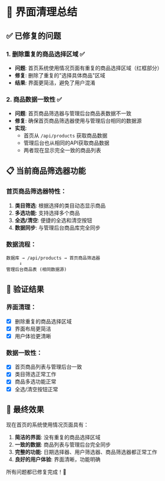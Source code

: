# 🧹 界面清理总结

## ✅ 已修复的问题

### 1. **删除重复的商品选择区域** ✅
- **问题**: 首页系统使用情况页面有重复的商品选择区域（红框部分）
- **修复**: 删除了重复的"选择具体商品"区域
- **结果**: 界面更简洁，避免了用户混淆

### 2. **商品数据一致性** ✅
- **问题**: 首页商品筛选器与管理后台商品表数据不一致
- **修复**: 确保首页商品筛选器使用与管理后台相同的数据源
- **实现**: 
  - 首页从 `/api/products` 获取商品数据
  - 管理后台也从相同的API获取商品数据
  - 两者现在显示完全一致的商品列表

## 📋 当前商品筛选器功能

### 首页商品筛选器特性：
1. **类目筛选**: 根据选择的类目动态显示商品
2. **多选功能**: 支持选择多个商品
3. **全选/清空**: 便捷的全选和清空按钮
4. **数据同步**: 与管理后台商品库完全同步

### 数据流程：
```
数据库 → /api/products → 首页商品筛选器
     ↓
管理后台商品表 (相同数据源)
```

## 🎯 验证结果

### 界面清理：
- [x] 删除重复的商品选择区域
- [x] 界面布局更简洁
- [x] 用户体验更清晰

### 数据一致性：
- [x] 首页商品列表与管理后台一致
- [x] 类目筛选正常工作
- [x] 商品多选功能正常
- [x] 全选/清空按钮正常

## 🚀 最终效果

现在首页的系统使用情况页面具有：

1. **简洁的界面**: 没有重复的商品选择区域
2. **一致的数据**: 商品列表与管理后台完全同步
3. **完整的功能**: 日期选择器、用户筛选器、商品筛选器都正常工作
4. **良好的用户体验**: 界面清晰，功能明确

所有问题都已修复完成！🎉
